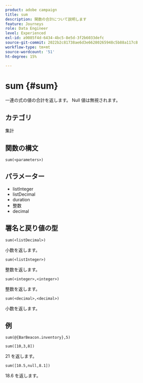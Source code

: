 ```yaml
---
product: adobe campaign
title: sum
description: 関数の合計について説明します
feature: Journeys
role: Data Engineer
level: Experienced
exl-id: a9085f4d-6434-4bc5-8e5d-3f2b6033defc
source-git-commit: 2022b2c81738ae6d3e66280265948c5b88a117c8
workflow-type: tm+mt
source-wordcount: '51'
ht-degree: 15%

---
```


# sum {#sum}

一連の式の値の合計を返します。 Null 値は無視されます。

## カテゴリ

集計

## 関数の構文

`sum(<parameters>)`

## パラメーター

* listInteger
* listDecimal
* duration
* 整数
* decimal

## 署名と戻り値の型

`sum(<listDecimal>)`

小数を返します。

`sum(<listInteger>)`

整数を返します。

`sum(<integer>,<integer>)`

整数を返します。

`sum(<decimal>,<decimal>)`

小数を返します。

## 例

`sum(@{BarBeacon.inventory},5)`

`sum([10,3,8])`

21 を返します。

`sum([10.5,null,8.1])`

18.6 を返します。
